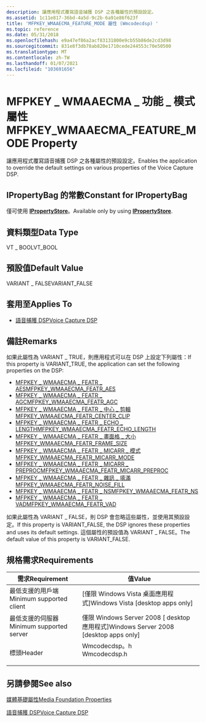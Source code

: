 ```yaml
---
description: 讓應用程式覆寫語音捕獲 DSP 之各種屬性的預設設定。
ms.assetid: 1c11e817-36bd-4a5d-9c2b-6a91e86f623f
title: 'MFPKEY_WMAAECMA_FEATURE_MODE 屬性 (Wmcodecdsp) '
ms.topic: reference
ms.date: 05/31/2018
ms.openlocfilehash: e9a47ef86a2acf83131800e9cb55b86de2cd3d98
ms.sourcegitcommit: 831e8f3db78ab820e1710cede244553c70e50500
ms.translationtype: MT
ms.contentlocale: zh-TW
ms.lasthandoff: 01/07/2021
ms.locfileid: "103691656"
---
```

# <a name="mfpkey_wmaaecma_feature_mode-property"></a><span data-ttu-id="c18d5-103">MFPKEY \_ WMAAECMA \_ 功能 \_ 模式屬性</span><span class="sxs-lookup"><span data-stu-id="c18d5-103">MFPKEY\_WMAAECMA\_FEATURE\_MODE Property</span></span>

<span data-ttu-id="c18d5-104">讓應用程式覆寫語音捕獲 DSP 之各種屬性的預設設定。</span><span class="sxs-lookup"><span data-stu-id="c18d5-104">Enables the application to override the default settings on various properties of the Voice Capture DSP.</span></span>

## <a name="constant-for-ipropertybag"></a><span data-ttu-id="c18d5-105">IPropertyBag 的常數</span><span class="sxs-lookup"><span data-stu-id="c18d5-105">Constant for IPropertyBag</span></span>

<span data-ttu-id="c18d5-106">僅可使用 [**IPropertyStore**](/windows/win32/api/propsys/nn-propsys-ipropertystore)。</span><span class="sxs-lookup"><span data-stu-id="c18d5-106">Available only by using [**IPropertyStore**](/windows/win32/api/propsys/nn-propsys-ipropertystore).</span></span>

## <a name="data-type"></a><span data-ttu-id="c18d5-107">資料類型</span><span class="sxs-lookup"><span data-stu-id="c18d5-107">Data Type</span></span>

<span data-ttu-id="c18d5-108">VT \_ BOOL</span><span class="sxs-lookup"><span data-stu-id="c18d5-108">VT\_BOOL</span></span>

## <a name="default-value"></a><span data-ttu-id="c18d5-109">預設值</span><span class="sxs-lookup"><span data-stu-id="c18d5-109">Default Value</span></span>

<span data-ttu-id="c18d5-110">VARIANT \_ FALSE</span><span class="sxs-lookup"><span data-stu-id="c18d5-110">VARIANT\_FALSE</span></span>

## <a name="applies-to"></a><span data-ttu-id="c18d5-111">套用至</span><span class="sxs-lookup"><span data-stu-id="c18d5-111">Applies To</span></span>

-   [<span data-ttu-id="c18d5-112">語音捕獲 DSP</span><span class="sxs-lookup"><span data-stu-id="c18d5-112">Voice Capture DSP</span></span>](voicecapturedmo.md)

## <a name="remarks"></a><span data-ttu-id="c18d5-113">備註</span><span class="sxs-lookup"><span data-stu-id="c18d5-113">Remarks</span></span>

<span data-ttu-id="c18d5-114">如果此屬性為 VARIANT \_ TRUE，則應用程式可以在 DSP 上設定下列屬性：</span><span class="sxs-lookup"><span data-stu-id="c18d5-114">If this property is VARIANT\_TRUE, the application can set the following properties on the DSP:</span></span>

-   [<span data-ttu-id="c18d5-115">MFPKEY \_ WMAAECMA \_ FEATR \_ AES</span><span class="sxs-lookup"><span data-stu-id="c18d5-115">MFPKEY\_WMAAECMA\_FEATR\_AES</span></span>](mfpkey-wmaaecma-featr-aesproperty.md)
-   [<span data-ttu-id="c18d5-116">MFPKEY \_ WMAAECMA \_ FEATR \_ AGC</span><span class="sxs-lookup"><span data-stu-id="c18d5-116">MFPKEY\_WMAAECMA\_FEATR\_AGC</span></span>](mfpkey-wmaaecma-featr-agcproperty.md)
-   [<span data-ttu-id="c18d5-117">MFPKEY \_ WMAAECMA \_ FEATR \_ 中心 \_ 剪輯</span><span class="sxs-lookup"><span data-stu-id="c18d5-117">MFPKEY\_WMAAECMA\_FEATR\_CENTER\_CLIP</span></span>](mfpkey-wmaaecma-featr-center-clipproperty.md)
-   [<span data-ttu-id="c18d5-118">MFPKEY \_ WMAAECMA \_ FEATR \_ ECHO \_ LENGTH</span><span class="sxs-lookup"><span data-stu-id="c18d5-118">MFPKEY\_WMAAECMA\_FEATR\_ECHO\_LENGTH</span></span>](mfpkey-wmaaecma-featr-echo-lengthproperty.md)
-   [<span data-ttu-id="c18d5-119">MFPKEY \_ WMAAECMA \_ FEATR \_ 畫面格 \_ 大小</span><span class="sxs-lookup"><span data-stu-id="c18d5-119">MFPKEY\_WMAAECMA\_FEATR\_FRAME\_SIZE</span></span>](mfpkey-wmaaecma-featr-frame-sizeproperty.md)
-   [<span data-ttu-id="c18d5-120">MFPKEY \_ WMAAECMA \_ FEATR \_ MICARR \_ 模式</span><span class="sxs-lookup"><span data-stu-id="c18d5-120">MFPKEY\_WMAAECMA\_FEATR\_MICARR\_MODE</span></span>](mfpkey-wmaaecma-featr-micarr-modeproperty.md)
-   [<span data-ttu-id="c18d5-121">MFPKEY \_ WMAAECMA \_ FEATR \_ MICARR \_ PREPROC</span><span class="sxs-lookup"><span data-stu-id="c18d5-121">MFPKEY\_WMAAECMA\_FEATR\_MICARR\_PREPROC</span></span>](mfpkey-wmaaecma-featr-micarr-preprocproperty.md)
-   [<span data-ttu-id="c18d5-122">MFPKEY \_ WMAAECMA \_ FEATR \_ 雜訊 \_ 填滿</span><span class="sxs-lookup"><span data-stu-id="c18d5-122">MFPKEY\_WMAAECMA\_FEATR\_NOISE\_FILL</span></span>](mfpkey-wmaaecma-featr-noise-fillproperty.md)
-   [<span data-ttu-id="c18d5-123">MFPKEY \_ WMAAECMA \_ FEATR \_ NS</span><span class="sxs-lookup"><span data-stu-id="c18d5-123">MFPKEY\_WMAAECMA\_FEATR\_NS</span></span>](mfpkey-wmaaecma-featr-nsproperty.md)
-   [<span data-ttu-id="c18d5-124">MFPKEY \_ WMAAECMA \_ FEATR \_ VAD</span><span class="sxs-lookup"><span data-stu-id="c18d5-124">MFPKEY\_WMAAECMA\_FEATR\_VAD</span></span>](mfpkey-wmaaecma-featr-vadproperty.md)

<span data-ttu-id="c18d5-125">如果此屬性為 VARIANT \_ FALSE，則 DSP 會忽略這些屬性，並使用其預設設定。</span><span class="sxs-lookup"><span data-stu-id="c18d5-125">If this property is VARIANT\_FALSE, the DSP ignores these properties and uses its default settings.</span></span> <span data-ttu-id="c18d5-126">這個屬性的預設值為 VARIANT \_ FALSE。</span><span class="sxs-lookup"><span data-stu-id="c18d5-126">The default value of this property is VARIANT\_FALSE.</span></span>

## <a name="requirements"></a><span data-ttu-id="c18d5-127">規格需求</span><span class="sxs-lookup"><span data-stu-id="c18d5-127">Requirements</span></span>



| <span data-ttu-id="c18d5-128">需求</span><span class="sxs-lookup"><span data-stu-id="c18d5-128">Requirement</span></span> | <span data-ttu-id="c18d5-129">值</span><span class="sxs-lookup"><span data-stu-id="c18d5-129">Value</span></span> |
|-------------------------------------|-----------------------------------------------------------------------------------------|
| <span data-ttu-id="c18d5-130">最低支援的用戶端</span><span class="sxs-lookup"><span data-stu-id="c18d5-130">Minimum supported client</span></span><br/> | <span data-ttu-id="c18d5-131">\[僅限 Windows Vista 桌面應用程式\]</span><span class="sxs-lookup"><span data-stu-id="c18d5-131">Windows Vista \[desktop apps only\]</span></span><br/>                                          |
| <span data-ttu-id="c18d5-132">最低支援的伺服器</span><span class="sxs-lookup"><span data-stu-id="c18d5-132">Minimum supported server</span></span><br/> | <span data-ttu-id="c18d5-133">僅限 Windows Server 2008 \[ desktop 應用程式\]</span><span class="sxs-lookup"><span data-stu-id="c18d5-133">Windows Server 2008 \[desktop apps only\]</span></span><br/>                                    |
| <span data-ttu-id="c18d5-134">標頭</span><span class="sxs-lookup"><span data-stu-id="c18d5-134">Header</span></span><br/>                   | <dl> <span data-ttu-id="c18d5-135"><dt>Wmcodecdsp。h</dt></span><span class="sxs-lookup"><span data-stu-id="c18d5-135"><dt>Wmcodecdsp.h</dt></span></span> </dl> |



## <a name="see-also"></a><span data-ttu-id="c18d5-136">另請參閱</span><span class="sxs-lookup"><span data-stu-id="c18d5-136">See also</span></span>

<dl> <dt>

[<span data-ttu-id="c18d5-137">媒體基礎屬性</span><span class="sxs-lookup"><span data-stu-id="c18d5-137">Media Foundation Properties</span></span>](media-foundation-properties.md)
</dt> <dt>

[<span data-ttu-id="c18d5-138">語音捕獲 DSP</span><span class="sxs-lookup"><span data-stu-id="c18d5-138">Voice Capture DSP</span></span>](voicecapturedmo.md)
</dt> </dl>

 

 

